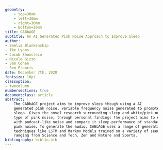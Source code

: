 ```yaml
---
geometry:
    - top=30mm
    - left=30mm
    - right=30mm
    - bottom=30mm
title: CABbAGE
subtitle: An AI Generated Pink Noise Approach to Improve Sleep
author:
- Emelia Blankenship
- Ike Lyons
- Jacob Shomstein
- Nicole Gizzo
- Sam Cohen
- Sen Francis
date: December 7th, 2020
fontsize: 10pt
classoption:
- twocolumn
numbersections: true
documentclass: article
abstract: |
    The CABbAGE project aims to improve sleep though using a AI
    generated pink noise, variable frequency noise generated to promote better
    sleep. Given the novel research surrounding sleep and white/pink noise. As a
    type of pink noise, through personal findings the project aims to experiment
    with podcast-like noise and compare it sleep-performance of standard white and
    pink noise. To generate the audio, CABbAGE uses a range of generative
    techniques like LSTM and Markov Models trained on a variety of seed data
    ranging from Science and Tech, Zen and Nature and Sports.
bibliography: biblio.bib
---
```

